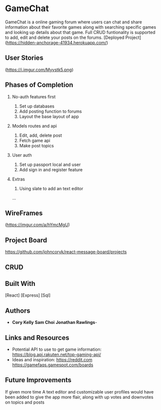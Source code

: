 # GameChat 

GameChat is a online gaming forum where users can chat and share information about their favorite games along with searching specific games and looking up details about that game. Full CRUD funtionality is supported to add, edit and delete your posts on the forums. [Deployed Project] (https://hidden-anchorage-41934.herokuapp.com/)

## User Stories
(https://i.imgur.com/Myvstk5.png)

## Phases of Completion
1. No-auth features first
    1. Set up databases
    2. Add posting function to forums
    3. Layout the base layout of app
2. Models routes and api
    1. Edit, add, delete post
    2. Fetch game api 
    3. Make post topics
3. User auth 
    1. Set up passport local and user
    2. Add sign in and register feature
    
4. Extras
    1. Using slate to add an text editor
    
    ...

## WireFrames
(https://imgur.com/a/hYmcMgU)

## Project Board
https://github.com/johncoryk/react-message-board/projects




## CRUD 








## Built With
[React]
[Express]
[Sql]

## Authors

* **Cory Kelly** **Sam Choi** **Jonathan Rawlings**- 

## Links and Resources 
- Potential API to use to get game information: https://blog.api.rakuten.net/top-gaming-api/
- Ideas and inspiration: https://reddit.com https://gamefaqs.gamespot.com/boards




## Future Improvements
If given more time A text editor and customizable user profiles would have been added to give the app more flair, along with up votes and downvotes on topics and posts 
